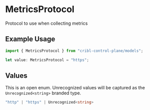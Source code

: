 # MetricsProtocol

Protocol to use when collecting metrics

## Example Usage

```typescript
import { MetricsProtocol } from "cribl-control-plane/models";

let value: MetricsProtocol = "https";
```

## Values

This is an open enum. Unrecognized values will be captured as the `Unrecognized<string>` branded type.

```typescript
"http" | "https" | Unrecognized<string>
```